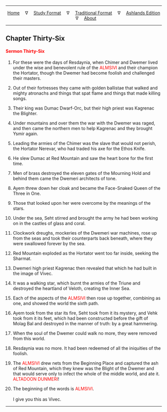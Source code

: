 
---

<!--- Jekyll Page Links -->

<center>
<a href="../../../index.html">Home</a>
&emsp;&nabla;&emsp;
<a href="../../index-study.html">Study Format</a>
&emsp;&nabla;&emsp;
<a href="../../index-traditional.html">Traditional Format</a>
&emsp;&nabla;&emsp;
<a href="../../index-ashlands.html">Ashlands Edition</a>
&emsp;&nabla;&emsp;
<a href="../../../about.html">About</a>
</center>

<!--- Markdown Body Below: -->

---

## Chapter Thirty-Six

#### <span style="color:red">Sermon Thirty-Six</span>

1. For these were the days of Resdaynia, when Chimer and Dwemer lived under the wise and benevolent rule of the
<span style="color:red">ALMSIVI</span>
and their champion the Hortator, though the Dwemer had become foolish and challenged their masters.

2. Out of their fortresses they came with golden ballistae that walked and mighty atronachs and things that spat flame and things that made killing songs.
3. Their king was Dumac Dwarf-Orc, but their high priest was Kagrenac the Blighter.

4. Under mountains and over them the war with the Dwemer was raged, and then came the northern men to help Kagrenac and they brought Ysmir again.

5. Leading the armies of the Chimer was the slave that would not perish, the Hortator Nerevar, who had traded his axe for the Ethos Knife.
6. He slew Dumac at Red Mountain and saw the heart bone for the first time.

7. Men of brass destroyed the eleven gates of the Mourning Hold and behind them came the Dwemeri architects of tone.
8. Ayem threw down her cloak and became the Face-Snaked Queen of the Three in One.
9. Those that looked upon her were overcome by the meanings of the stars.

10. Under the sea, Seht stirred and brought the army he had been working on in the castles of glass and coral.
11. Clockwork dreughs, mockeries of the Dwemeri war machines, rose up from the seas and took their counterparts back beneath, where they were swallowed forever by the sea.

12. Red Mountain exploded as the Hortator went too far inside, seeking the Sharmat.

13. Dwemeri high priest Kagrenac then revealed that which he had built in the image of Vivec.
14. It was a walking star, which burnt the armies of the Triune and destroyed the heartland of Veloth, creating the Inner Sea.

15. Each of the aspects of the
<span style="color:red">ALMSIVI</span>
then rose up together, combining as one, and showed the world the sixth path.
16. Ayem took from the star its fire, Seht took from it its mystery, and Vehk took from it its feet, which had been constructed before the gift of Molag Bal and destroyed in the manner of truth: by a great hammering.
17. When the soul of the Dwemer could walk no more, they were removed from this world.

18. Resdaynia was no more. It had been redeemed of all the iniquities of the foolish.
19. The
<span style="color:red">ALMSIVI</span>
drew nets from the Beginning Place and captured the ash of Red Mountain, which they knew was the Blight of the Dwemer and that would serve only to infect the whole of the middle world, and ate it.
<span style="color:red">ALTADOON DUNMERI</span>!

20. The beginning of the words is <span style="color:red">ALMSIVI</span>.\
\
I give you this as Vivec.

---

